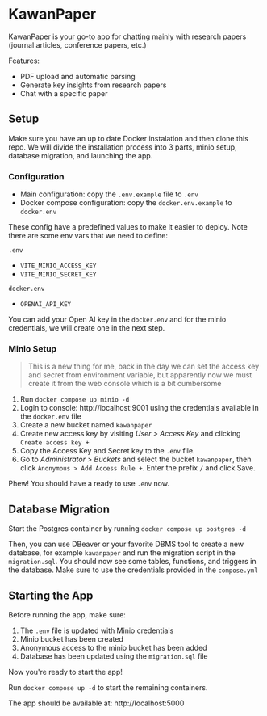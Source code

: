 # KawanPaper

KawanPaper is your go-to app for chatting mainly with research papers (journal articles, conference papers, etc.)

Features:

- PDF upload and automatic parsing
- Generate key insights from research papers
- Chat with a specific paper

## Setup

Make sure you have an up to date Docker instalation and then clone this repo. We will divide the installation process into 3 parts, minio setup, database migration, and launching the app.

### Configuration

- Main configuration: copy the `.env.example` file to `.env`
- Docker compose configuration: copy the `docker.env.example` to `docker.env`

These config have a predefined values to make it easier to deploy. Note there are some env vars that we need to define:

`.env`

- `VITE_MINIO_ACCESS_KEY`
- `VITE_MINIO_SECRET_KEY`

`docker.env`

- `OPENAI_API_KEY`

You can add your Open AI key in the `docker.env` and for the minio credentials, we will create one in the next step.

### Minio Setup

> This is a new thing for me, back in the day we can set the access key and secret from environment variable, but apparently now we must create it from the web console which is a bit cumbersome

1. Run `docker compose up minio -d`
2. Login to console: http://localhost:9001 using the credentials available in the `docker.env` file
3. Create a new bucket named `kawanpaper`
4. Create new access key by visiting *User > Access Key* and clicking `Create access key +`
5. Copy the Access Key and Secret key to the `.env` file.
6. Go to *Administrator > Buckets* and select the bucket `kawanpaper`, then click `Anonymous > Add Access Rule +`. Enter the prefix `/` and click Save.

Phew! You should have a ready to use `.env` now.

## Database Migration

Start the Postgres container by running `docker compose up postgres -d`

Then, you can use DBeaver or your favorite DBMS tool to create a new database, for example `kawanpaper` and run the migration script in the `migration.sql`. You should now see some tables, functions, and triggers in the database. Make sure to use the credentials provided in the `compose.yml`

## Starting the App

Before running the app, make sure:

1. The `.env` file is updated with Minio credentials
2. Minio bucket has been created
3. Anonymous access to the minio bucket has been added
4. Database has been updated using the `migration.sql` file

Now you're ready to start the app!

Run `docker compose up -d` to start the remaining containers.

The app should be available at: http://localhost:5000
